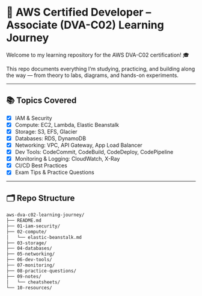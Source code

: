 # 📘 AWS Certified Developer – Associate (DVA-C02) Learning Journey

Welcome to my learning repository for the AWS DVA-C02 certification! 🎓

This repo documents everything I’m studying, practicing, and building along the way — from theory to labs, diagrams, and hands-on experiments.

---

## 📚 Topics Covered

- [x] IAM & Security
- [x] Compute: EC2, Lambda, Elastic Beanstalk
- [x] Storage: S3, EFS, Glacier
- [x] Databases: RDS, DynamoDB
- [x] Networking: VPC, API Gateway, App Load Balancer
- [x] Dev Tools: CodeCommit, CodeBuild, CodeDeploy, CodePipeline
- [x] Monitoring & Logging: CloudWatch, X-Ray
- [x] CI/CD Best Practices
- [x] Exam Tips & Practice Questions

---

## 🗂️ Repo Structure

```bash
aws-dva-c02-learning-journey/
├── README.md
├── 01-iam-security/
├── 02-compute/
│   └── elastic-beanstalk.md
├── 03-storage/
├── 04-databases/
├── 05-networking/
├── 06-dev-tools/
├── 07-monitoring/
├── 08-practice-questions/
├── 09-notes/
│   └── cheatsheets/
└── 10-resources/
